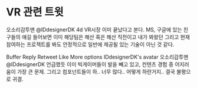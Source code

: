 # VR 관련 트윗


오소리감투맨 @IDdesignerDK
4d
VR시장 이미 끝났다고 본다. MS, 구글에 있는 친구들의 얘길 들어보면 이미 해당팀은 해산 혹은 해산 직전이고 내가 봐왔던 그리고 현재 참여하는 프로젝트를 봐도 안정적으로 일반에 제공될 있는 기술이 아닌 것 같다.

Buffer
Reply
Retweet
Like
More options
IDdesignerDK's avatar
오소리감투맨
@IDdesignerDK
언급했듯 이미 빅게이머들이 발을 빼고 있고, 컨텐츠 경험 중 어지러움이 가장 큰 문제. 그리고 컴포넌트들이 하.. 너무 많다.. 어떻게 하란거지.. 결국 불평으로 귀결.